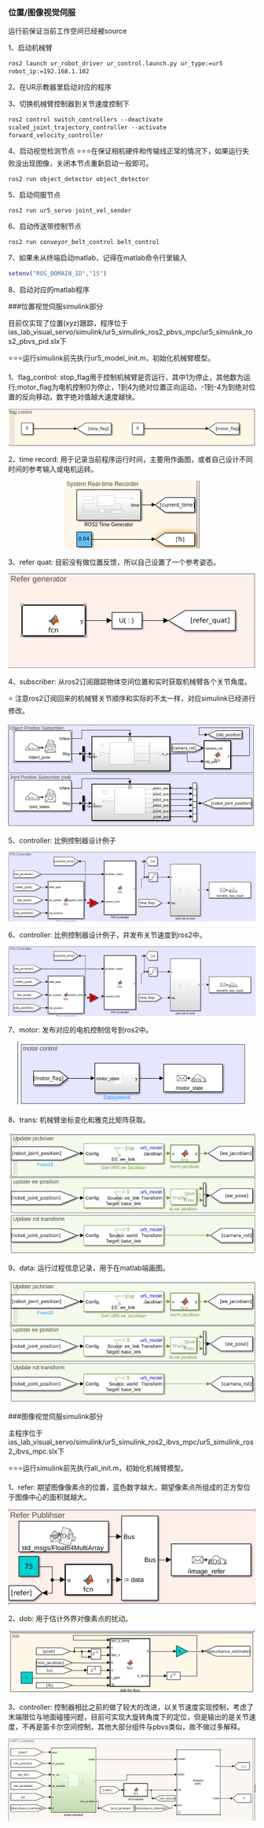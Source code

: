 ### 位置/图像视觉伺服

运行前保证当前工作空间已经被source

1、启动机械臂
```shell
ros2 launch ur_robot_driver ur_control.launch.py ur_type:=ur5 robot_ip:=192.168.1.102
```
2、在UR示教器里启动对应的程序

3、切换机械臂控制器到关节速度控制下
```shell
ros2 control switch_controllers --deactivate scaled_joint_trajectory_controller --activate forward_velocity_controller
```
4、启动视觉检测节点
⭐⭐⭐在保证相机硬件和传输线正常的情况下，如果运行失败没出现图像，关闭本节点重新启动一般即可。
```shell
ros2 run object_detector object_detector
```

5、启动伺服节点
```shell
ros2 run ur5_servo joint_vel_sender
```

6、启动传送带控制节点
```shell
ros2 run conveyor_belt_control belt_control
```
7、如果未从终端启动matlab，记得在matlab命令行里输入
```matlab
setenv("ROS_DOMAIN_ID","15")
```
8、启动对应的matlab程序

###位置视觉伺服simulink部分

目前仅实现了位置(xyz)跟踪，程序位于ias_lab_visual_servo/simulink/ur5_simulink_ros2_pbvs_mpc/ur5_simulink_ros2_pbvs_pid.slx下

⭐⭐⭐运行simulink前先执行ur5_model_init.m，初始化机械臂模型。

1、flag_control: stop_flag用于控制机械臂是否运行，其中1为停止，其他数为运行;motor_flag为电机控制0为停止，1到4为绝对位置正向运动，-1到-4为到绝对位置的反向移动，数字绝对值越大速度越快。
<p align="center">
<img src="doc/pbvs_flag.png">
</p>
2、time record: 用于记录当前程序运行时间，主要用作画图，或者自己设计不同时间的参考输入或电机运转。
<p align="center">
<img src="doc/pbvs_time.png">
</p>
3、refer quat: 目前没有做位置反馈，所以自己设置了一个参考姿态。
<p align="center">
<img src="doc/pbvs_refer_quat.png">
</p>
4、subscriber: 从ros2订阅跟踪物体空间位置和实时获取机械臂各个关节角度。

⭐ 注意ros2订阅回来的机械臂关节顺序和实际的不太一样，对应simulink已经进行修改。

<p align="center">
<img src="doc/pbvs_sub.png">
</p>

5、controller: 比例控制器设计例子

<p align="center">
<img src="doc/pbvs_controller.png">
</p>

6、controller: 比例控制器设计例子，并发布关节速度到ros2中。

<p align="center">
<img src="doc/pbvs_controller.png">
</p>

7、motor: 发布对应的电机控制信号到ros2中。

<p align="center">
<img src="doc/pbvs_motor.png">
</p>

8、trans: 机械臂坐标变化和雅克比矩阵获取。
<p align="center">
<img src="doc/pbvs_trans.png">
</p>

9、data: 运行过程信息记录，用于在matlab端画图。
<p align="center">
<img src="doc/pbvs_trans.png">
</p>


###图像视觉伺服simulink部分

主程序位于ias_lab_visual_servo/simulink/ur5_simulink_ros2_ibvs_mpc/ur5_simulink_ros2_ibvs_mpc.slx下

⭐⭐⭐运行simulink前先执行all_init.m，初始化机械臂模型。

1、refer: 期望图像像素点的位置，蓝色数字越大，期望像素点所组成的正方型位于图像中心的面积就越大。
<p align="center">
<img src="doc/ibvs_refer.png">
</p>
2、dob: 用于估计外界对像素点的扰动。
<p align="center">
<img src="doc/ibvs_dob.png">
</p>
3、controller: 控制器相比之前的做了较大的改进，以关节速度实现控制，考虑了末端限位与地面碰撞问题，目前可实现大旋转角度下的定位，但是输出的是关节速度，不再是笛卡尔空间控制，其他大部分组件与pbvs类似，故不做过多解释。
<p align="center">
<img src="doc/ibvs_controller.png">
</p>